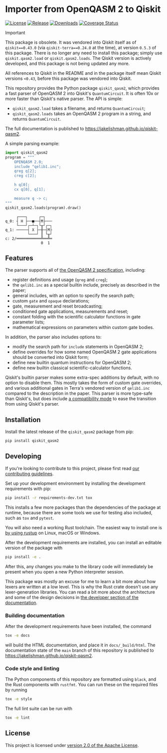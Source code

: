 # Importer from OpenQASM 2 to Qiskit

[![License](https://img.shields.io/github/license/jakelishman/qiskit-qasm2.svg?style=flat)](https://opensource.org/licenses/Apache-2.0) [![Release](https://img.shields.io/github/release/jakelishman/qiskit-qasm2.svg?style=flat)](https://github.com/jakelishman/qiskit-qasm2/releases) [![Downloads](https://img.shields.io/pypi/dm/qiskit-qasm2.svg?style=flat)](https://pypi.org/project/qiskit-qasm2/) [![Coverage Status](https://coveralls.io/repos/github/jakelishman/qiskit-qasm2/badge.svg?branch=main)](https://coveralls.io/github/jakelishman/qiskit-qasm2?branch=main)

> [!IMPORTANT]
>
> This package is obsolete.  It was vendored into Qiskit itself as of `qiskit==0.43.0` (via
> `qiskit-terra==0.24.0` at the time), at version `0.5.3` of this package.  There is no longer any
> need to install this package; simply use `qiskit.qasm2.load` or `qiskit.qasm2.loads`.  The Qiskit
> version is actively developed, and this package is not being updated any more.
>
> All references to Qiskit in the README and in the package itself mean Qiskit versions `<0.43`,
> before this package was vendored into Qiskit.

This repository provides the Python package `qiskit_qasm2`, which provides a
fast parser of OpenQASM 2 into Qiskit's `QuantumCircuit`.  It is often 10x or
more faster than Qiskit's native parser.  The API is simple:

- `qiskit_qasm2.load` takes a filename, and returns `QuantumCircuit`;
- `qiskit_qasm2.loads` takes an OpenQASM 2 program in a string, and returns
  `QuantumCircuit`.

The full documentation is published to https://jakelishman.github.io/qiskit-qasm2.

A simple parsing example:
```python
import qiskit_qasm2
program = """
    OPENQASM 2.0;
    include "qelib1.inc";
    qreg q[2];
    creg c[2];

    h q[0];
    cx q[0], q[1];

    measure q -> c;
"""
qiskit_qasm2.loads(program).draw()
```
```text
     ┌───┐     ┌─┐
q_0: ┤ H ├──■──┤M├───
     └───┘┌─┴─┐└╥┘┌─┐
q_1: ─────┤ X ├─╫─┤M├
          └───┘ ║ └╥┘
c: 2/═══════════╩══╩═
                0  1
```

## Features

The parser supports all of [the OpenQASM 2
specification](https://arxiv.org/abs/1707.03429v2),
including:

- register definitions and usage (`qreg` and `creg`);
- the `qelib1.inc` as a special builtin include, precisely as described in the
  paper;
- general includes, with an option to specify the search path;
- custom `gate` and `opaque` declarations;
- gate, measurement and reset broadcasting;
- conditioned gate applications, measurements and reset;
- constant folding with the scientific calculator functions in gate parameter
  lists;
- mathematical expressions on parameters within custom gate bodies.

In addition, the parser also includes options to:

- modify the search path for `include` statements in OpenQASM 2;
- define overrides for how some named OpenQASM 2 gate applications should be
  converted into Qiskit form;
- define new builtin quantum instructions for OpenQASM 2;
- define new builtin classical scientific-calculator functions.

Qiskit's builtin parser makes some extra-spec additions by default, with no
option to disable them.  This mostly takes the form of custom gate overrides,
and various additional gates in Terra's vendored version of `qelib1.inc`
compared to the description in the paper.  This parser is more type-safe than
Qiskit's, but does include [a compatibility mode](https://jakelishman.github.io/qiskit-qasm2/parse.html#qiskit-compatibility)
to ease the transition from using Qiskit's parser.


## Installation

Install the latest release of the `qiskit_qasm2` package from pip:

```bash
pip install qiskit_qasm2
```


## Developing

If you're looking to contribute to this project, please first read
[our contributing guidelines](CONTRIBUTING.md).

Set up your development environment by installing the development requirements
with pip:

```bash
pip install -r requirements-dev.txt tox
```

This installs a few more packages than the dependencies of the package at
runtime, because there are some tools we use for testing also included, such as
`tox` and `pytest`.

You will also need a working Rust toolchain.  The easiest way to install one is
[by using rustup](https://rustup.rs/) on Linux, macOS or Windows.

After the development requirements are installed, you can install an editable
version of the package with

```bash
pip install -e .
```

After this, any changes you make to the library code will immediately be present
when you open a new Python interpreter session.

This package was mostly an excuse for me to learn a bit more about how lexers
are written at a low level.  This is why the Rust crate doesn't use any
lexer-generation libraries.  You can read a bit more about the architecture and
some of the design decisions in [the developer section of the
documentation](https://jakelishman.github.io/qiskit-qasm2/dev.html).


### Building documentation

After the development requirements have been installed, the command

```bash
tox -e docs
```

will build the HTML documentation, and place it in `docs/_build/html`.  The
documentation state of the `main` branch of this repository is published to
https://jakelishman.github.io/qiskit-qasm2.


### Code style and linting

The Python components of this repository are formatted using `black`, and the
Rust components with `rustfmt`.  You can run these on the required files by
running

```bash
tox -e style
```

The full lint suite can be run with

```bash
tox -e lint
```


## License

This project is licensed under [version 2.0 of the Apache License](LICENSE).
